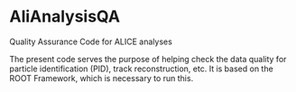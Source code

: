 # AliAnalysisQA

Quality Assurance Code for ALICE analyses

The present code serves the purpose of helping check the data quality for particle identification (PID), track reconstruction, etc. It is based on the ROOT Framework, which is necessary to run this.
